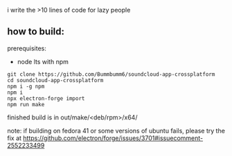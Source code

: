 i write the >10 lines of code for lazy people

## how to build:
prerequisites:
- node lts with npm
```
git clone https://github.com/Bummbumm6/soundcloud-app-crossplatform
cd soundcloud-app-crossplatform
npm i -g npm
npm i
npx electron-forge import
npm run make
```
finished build is in out/make/\<deb/rpm\>/x64/

note: if building on fedora 41 or some versions of ubuntu fails, please try the fix at https://github.com/electron/forge/issues/3701#issuecomment-2552233499
